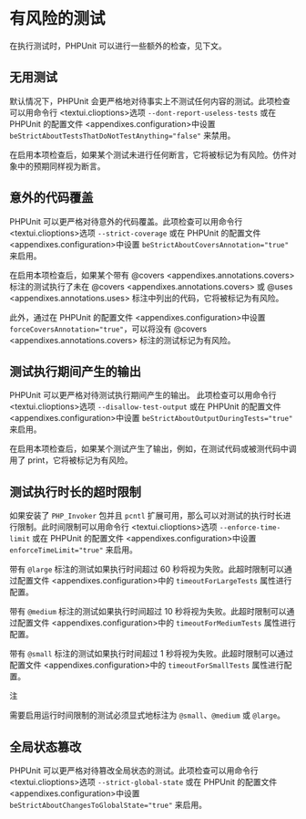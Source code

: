 有风险的测试
============

在执行测试时，PHPUnit 可以进行一些额外的检查，见下文。

无用测试
--------

默认情况下，PHPUnit
会更严格地对待事实上不测试任何内容的测试。此项检查可以用命令行 &lt;textui.clioptions&gt;选项
`--dont-report-useless-tests` 或在 PHPUnit
的配置文件 &lt;appendixes.configuration&gt;中设置
`beStrictAboutTestsThatDoNotTestAnything="false"` 来禁用。

在启用本项检查后，如果某个测试未进行任何断言，它将被标记为有风险。仿件对象中的预期同样视为断言。

意外的代码覆盖
--------------

PHPUnit
可以更严格对待意外的代码覆盖。此项检查可以用命令行 &lt;textui.clioptions&gt;选项
`--strict-coverage` 或在 PHPUnit
的配置文件 &lt;appendixes.configuration&gt;中设置
`beStrictAboutCoversAnnotation="true"` 来启用。

在启用本项检查后，如果某个带有
@covers &lt;appendixes.annotations.covers&gt; 标注的测试执行了未在
@covers &lt;appendixes.annotations.covers&gt; 或
@uses &lt;appendixes.annotations.uses&gt;
标注中列出的代码，它将被标记为有风险。

此外，通过在 PHPUnit 的配置文件 &lt;appendixes.configuration&gt;中设置
`forceCoversAnnotation="true"`，可以将没有
@covers &lt;appendixes.annotations.covers&gt; 标注的测试标记为有风险。

测试执行期间产生的输出
----------------------

PHPUnit 可以更严格对待测试执行期间产生的输出。
此项检查可以用命令行 &lt;textui.clioptions&gt;选项
`--disallow-test-output` 或在 PHPUnit
的配置文件 &lt;appendixes.configuration&gt;中设置
`beStrictAboutOutputDuringTests="true"` 来启用。

在启用本项检查后，如果某个测试产生了输出，例如，在测试代码或被测代码中调用了
print，它将被标记为有风险。

测试执行时长的超时限制
----------------------

如果安装了 `PHP_Invoker` 包并且 `pcntl`
扩展可用，那么可以对测试的执行时长进行限制。此时间限制可以用命令行 &lt;textui.clioptions&gt;选项
`--enforce-time-limit` 或在 PHPUnit
的配置文件 &lt;appendixes.configuration&gt;中设置
`enforceTimeLimit="true"` 来启用。

带有 `@large` 标注的测试如果执行时间超过 60
秒将视为失败。此超时限制可以通过配置文件 &lt;appendixes.configuration&gt;中的
`timeoutForLargeTests` 属性进行配置。

带有 `@medium` 标注的测试如果执行时间超过 10
秒将视为失败。此超时限制可以通过配置文件 &lt;appendixes.configuration&gt;中的
`timeoutForMediumTests` 属性进行配置。

带有 `@small` 标注的测试如果执行时间超过 1
秒将视为失败。此超时限制可以通过配置文件 &lt;appendixes.configuration&gt;中的
`timeoutForSmallTests` 属性进行配置。

注

需要启用运行时间限制的测试必须显式地标注为 `@small`、`@medium` 或
`@large`。

全局状态篡改
------------

PHPUnit
可以更严格对待篡改全局状态的测试。此项检查可以用命令行 &lt;textui.clioptions&gt;选项
`--strict-global-state` 或在 PHPUnit
的配置文件 &lt;appendixes.configuration&gt;中设置
`beStrictAboutChangesToGlobalState="true"` 来启用。
